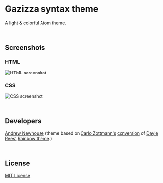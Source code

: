 # Gazizza syntax theme

A light &amp; colorful Atom theme.

<br/>

## Screenshots

### HTML

![HTML screenshot](https://f.cloud.github.com/assets/69169/2289498/4c3cb0ec-a009-11e3-8dbd-077ee11741e5.gif)

### CSS

![CSS screenshot](https://f.cloud.github.com/assets/69169/2289498/4c3cb0ec-a009-11e3-8dbd-077ee11741e5.gif)

<br/>

## Developers

[Andrew Newhouse](https://github.com/logoandrew)
(theme based on [Carlo Zottmann's](https://github.com/carlo) [conversion](https://github.com/carlo/rainbow-theme) of [Dayle Rees'](https://github.com/daylerees) [Rainbow theme](https://github.com/daylerees/colour-schemes).)

<br/>

## License

[MIT License](http://opensource.org/licenses/MIT)
